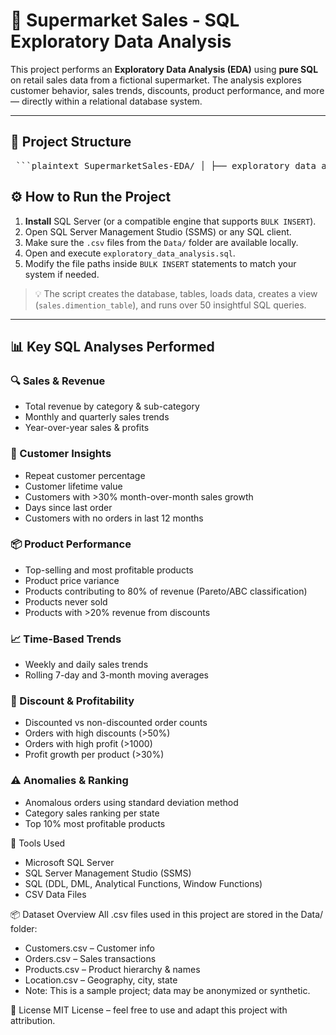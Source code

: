 # 🛒 Supermarket Sales - SQL Exploratory Data Analysis

This project performs an **Exploratory Data Analysis (EDA)** using **pure SQL** on retail sales data from a fictional supermarket. The analysis explores customer behavior, sales trends, discounts, product performance, and more — directly within a relational database system.

---

## 📁 Project Structure

<pre> ```plaintext SupermarketSales-EDA/ │ ├── exploratory_data_analysis.sql # Main SQL script: setup + analysis ├── Data/ │ ├── Customers.csv │ ├── Location.csv │ ├── Orders.csv │ └── Products.csv └── README.md ``` </pre>




## ⚙️ How to Run the Project

1. **Install** SQL Server (or a compatible engine that supports `BULK INSERT`).
2. Open SQL Server Management Studio (SSMS) or any SQL client.
3. Make sure the `.csv` files from the `Data/` folder are available locally.
4. Open and execute `exploratory_data_analysis.sql`.
5. Modify the file paths inside `BULK INSERT` statements to match your system if needed.

> 💡 The script creates the database, tables, loads data, creates a view (`sales.dimention_table`), and runs over 50 insightful SQL queries.

---



## 📊 Key SQL Analyses Performed

### 🔍 Sales & Revenue
- Total revenue by category & sub-category
- Monthly and quarterly sales trends
- Year-over-year sales & profits



### 👥 Customer Insights
- Repeat customer percentage
- Customer lifetime value
- Customers with >30% month-over-month sales growth
- Days since last order
- Customers with no orders in last 12 months



### 📦 Product Performance
- Top-selling and most profitable products
- Product price variance
- Products contributing to 80% of revenue (Pareto/ABC classification)
- Products never sold
- Products with >20% revenue from discounts



### 📈 Time-Based Trends
- Weekly and daily sales trends
- Rolling 7-day and 3-month moving averages



### 🧾 Discount & Profitability
- Discounted vs non-discounted order counts
- Orders with high discounts (>50%)
- Orders with high profit (>1000)
- Profit growth per product (>30%)



### ⚠️ Anomalies & Ranking
- Anomalous orders using standard deviation method
- Category sales ranking per state
- Top 10% most profitable products



🧰 Tools Used
- Microsoft SQL Server
- SQL Server Management Studio (SSMS)
- SQL (DDL, DML, Analytical Functions, Window Functions)
- CSV Data Files



📦 Dataset Overview
All .csv files used in this project are stored in the Data/ folder:
- Customers.csv – Customer info
- Orders.csv – Sales transactions
- Products.csv – Product hierarchy & names
- Location.csv – Geography, city, state
- Note: This is a sample project; data may be anonymized or synthetic.



📄 License
MIT License – feel free to use and adapt this project with attribution.


